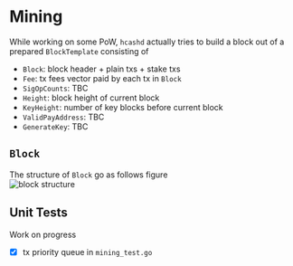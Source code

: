 # Mining
While working on some PoW, `hcashd` actually tries to build a block out of a prepared `BlockTemplate` consisting of

+ `Block`: block header + plain txs + stake txs
+ `Fee`: tx fees vector paid by each tx in `Block`   
+ `SigOpCounts`: TBC   
+ `Height`: block height of current block   
+ `KeyHeight`: number of key blocks before current block   
+ `ValidPayAddress`: TBC   
+ `GenerateKey`: TBC    

## `Block`  
The structure of `Block` go as follows figure   
![block structure](images/block.png)   

## Unit Tests  
Work on progress  
+ [x] tx priority queue in `mining_test.go`  
